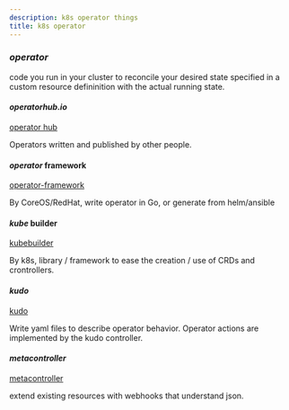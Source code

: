 ```yaml
---
description: k8s operator things
title: k8s operator
---
```


### _operator_

code you run in your cluster to reconcile your desired state
specified in a custom resource defininition
with the actual running state.

#### _operatorhub.io_

[operator hub](https://operatorhub.io/)

Operators written and published by other people.

#### _operator_ framework

[operator-framework](https://github.com/operator-framework/operator-sdk)

By CoreOS/RedHat, write operator in Go, or generate from helm/ansible

#### _kube_ builder

[kubebuilder](https://github.com/kubernetes-sigs/kubebuilder)

By k8s, library / framework to ease the creation / use of CRDs and crontrollers.

#### _kudo_

[kudo](https://kudo.dev/)

Write yaml files to describe operator behavior.
Operator actions are implemented by the kudo controller.

#### _metacontroller_

[metacontroller](https://metacontroller.app/)

extend existing resources with webhooks that understand json.
